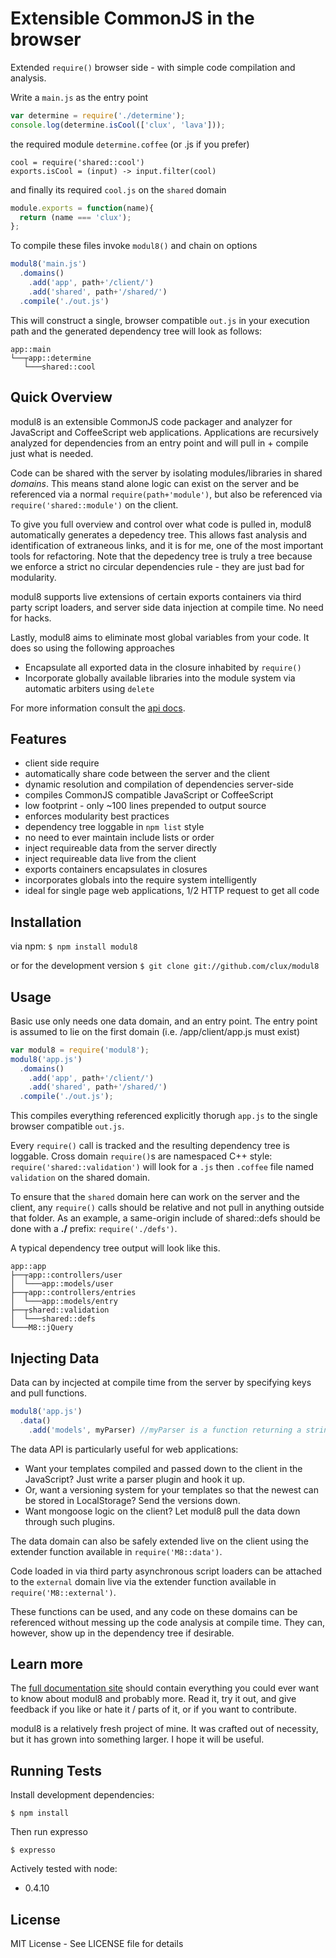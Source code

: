 # Extensible CommonJS in the browser

Extended `require()` browser side - with simple code compilation and analysis.

Write a `main.js` as the entry point

````javascript
var determine = require('./determine');
console.log(determine.isCool(['clux', 'lava']));
````

the required module `determine.coffee` (or .js if you prefer)

````coffeescritp
cool = require('shared::cool')
exports.isCool = (input) -> input.filter(cool)
````

and finally its required `cool.js` on the `shared` domain

````javascript
module.exports = function(name){
  return (name === 'clux');
};
````

To compile these files invoke `modul8()` and chain on options

````javascript
modul8('main.js')
  .domains()
    .add('app', path+'/client/')
    .add('shared', path+'/shared/')
  .compile('./out.js')
````

This will construct a single, browser compatible `out.js` in your execution path and the generated dependency tree will look as follows:

    app::main
    └──┬app::determine
       └───shared::cool


## Quick Overview

modul8 is an extensible CommonJS code packager and analyzer for JavaScript and CoffeeScript web applications.
Applications are recursively analyzed for dependencies from an entry point and will pull in + compile just what is needed.

Code can be shared with the server by isolating modules/libraries in  shared _domains_. This means stand alone logic
can exist on the server and be referenced via a normal `require(path+'module')`, but also be referenced via `require('shared::module')` on the client.

To give you full overview and control over what code is pulled in, modul8 automatically generates a depedency tree. This allows
fast analysis and identification of extraneous links, and it is for me, one of the most important tools for refactoring.
Note that the depedency tree is truly a tree because we enforce a strict no circular dependencies rule - they are just bad for modularity.

modul8 supports live extensions of certain exports containers via third party script loaders, and server side data injection at compile time.
No need for hacks.

Lastly, modul8 aims to eliminate most global variables from your code. It does so using the following approaches

 - Encapsulate all exported data in the closure inhabited by `require()`
 - Incorporate globally available libraries into the module system via automatic arbiters using `delete`

For more information consult the [api docs](http://clux.github.com/modul8/docs/api.html).

## Features

 - client side require
 - automatically share code between the server and the client
 - dynamic resolution and compilation of dependencies server-side
 - compiles CommonJS compatible JavaScript or CoffeeScript
 - low footprint - only ~100 lines prepended to output source
 - enforces modularity best practices
 - dependency tree loggable in `npm list` style
 - no need to ever maintain include lists or order
 - inject requireable data from the server directly
 - inject requireable data live from the client
 - exports containers encapsulates in closures
 - incorporates globals into the require system intelligently
 - ideal for single page web applications, 1/2 HTTP request to get all code

## Installation

via npm: `$ npm install modul8`

or for the development version `$ git clone git://github.com/clux/modul8`

## Usage
Basic use only needs one data domain, and an entry point. The entry point is assumed to lie on the first domain (i.e. /app/client/app.js must exist)

````javascript
var modul8 = require('modul8');
modul8('app.js')
  .domains()
    .add('app', path+'/client/')
    .add('shared', path+'/shared/')
  .compile('./out.js');
````

This compiles everything referenced explicitly thorugh `app.js` to the single browser compatible `out.js`.

Every `require()` call is tracked and the resulting dependency tree is loggable. Cross domain `require()`s are namespaced
C++ style: `require('shared::validation')` will look for a `.js` then `.coffee` file named `validation` on the shared domain.

To ensure that the `shared` domain here can work on the server and the client, any `require()` calls
should be relative and not pull in anything outside that folder.
As an example, a same-origin include of shared::defs should be done with a **./** prefix:  `require('./defs')`.

A typical dependency tree output will look like this.

    app::app
    ├──┬app::controllers/user
    │  └───app::models/user
    ├──┬app::controllers/entries
    │  └───app::models/entry
    ├──┬shared::validation
    │  └───shared::defs
    └───M8::jQuery


## Injecting Data

Data can by incjected at compile time from the server by specifying keys and pull functions.

````javascript
modul8('app.js')
  .data()
    .add('models', myParser) //myParser is a function returning a string
````

The data API is particularly useful for web applications:

 - Want your templates compiled and passed down to the client in the JavaScript? Just write a parser plugin and hook it up.
 - Or, want a versioning system for your templates so that the newest can be stored in LocalStorage? Send the versions down.
 - Want mongoose logic on the client? Let modul8 pull the data down through such plugins.

The data domain can also be safely extended live on the client using the extender function available in `require('M8::data')`.

Code loaded in via third party asynchronous script loaders can be attached to the `external` domain live via the
extender function available in `require('M8::external')`.

These functions can be used, and any code on these domains can be referenced without messing up the code analysis at compile time.
They can, however, show up in the dependency tree if desirable.

## Learn more
The [full documentation site](http://clux.github.com/modul8) should contain everything you could ever want to know about modul8 and probably more.
Read it, try it out, and give feedback if you like or hate it / parts of it, or if you want to contribute.

modul8 is a relatively fresh project of mine. It was crafted out of necessity, but it has grown into something larger.
I hope it will be useful.

## Running Tests

Install development dependencies:

    $ npm install

Then run expresso

    $ expresso

Actively tested with node:

  - 0.4.10

## License

MIT License - See LICENSE file for details
